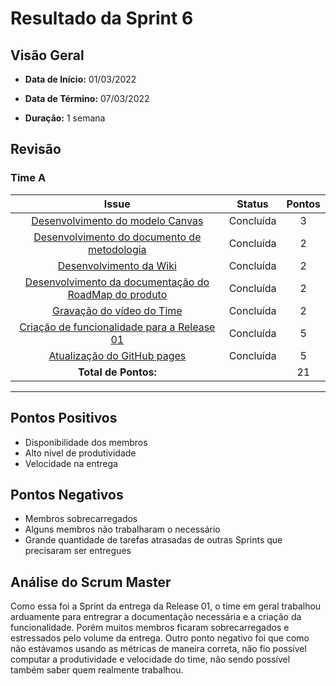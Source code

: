 # Resultado da Sprint 6

## Visão Geral

- **Data de Início:** 01/03/2022

- **Data de Término:** 07/03/2022

- **Duração:** 1 semana

## Revisão
### Time A
|                                                 Issue                                                 |   Status   | Pontos |
| :---------------------------------------------------------------------------------------------------: | :--------: | :----: |
|     [Desenvolvimento do modelo Canvas](https://github.com/fga-eps-mds/2021.2-Sigaa-Plus/issues/115)      | Concluída |  3   |
|             [Desenvolvimento do documento de metodologia](https://github.com/fga-eps-mds/2021.2-Sigaa-Plus/issues/116)               | Concluída | 2      |
|         [Desenvolvimento da Wiki](https://github.com/fga-eps-mds/2021.2-Sigaa-Plus/issues/87)          |  Concluída|    2   | 
| [Desenvolvimento da documentação do RoadMap do produto](https://github.com/fga-eps-mds/2021.2-Sigaa-Plus/issues/105) | Concluída |      2 | | 
| [Gravação do vídeo do Time](https://github.com/fga-eps-mds/2021.2-Sigaa-Plus/issues/121) | Concluída |     2  || 
| [Criação de funcionalidade para a Release 01](https://github.com/fga-eps-mds/2021.2-Sigaa-Plus/issues/119) | Concluída |      5 || 
| [Atualização do GitHub pages](https://github.com/fga-eps-mds/2021.2-Sigaa-Plus/issues/108) | Concluída |    5   |
|**Total de Pontos:**||21|



---
## Pontos Positivos
* Disponibilidade dos membros
* Alto nível de produtividade
* Velocidade na entrega
## Pontos Negativos
* Membros sobrecarregados
* Alguns membros não trabalharam o necessário
* Grande quantidade de tarefas atrasadas de outras Sprints que precisaram ser entregues
## Análise do Scrum Master
Como essa foi a Sprint da entrega da Release 01, o time em geral trabalhou arduamente para entregrar a documentação 
necessária e a criação da funcionalidade. Porém muitos membros ficaram sobrecarregados e estressados pelo volume da entrega. Outro ponto negativo foi que como não estávamos usando as métricas de maneira correta, não fio possível computar a produtividade e velocidade do time, não sendo possível também saber quem realmente trabalhou.

